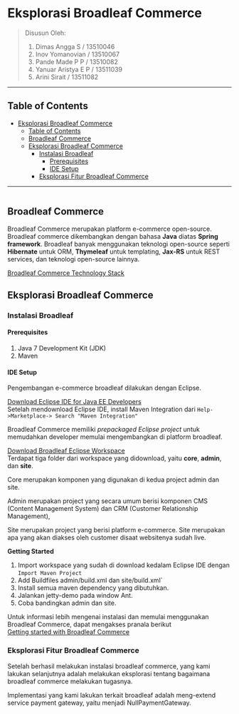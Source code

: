 <h1 id="eksplorasi-broadleaf-commerce">Eksplorasi Broadleaf Commerce</h1>

<blockquote>
  <p>Disusun Oleh:</p>
  
  <ol>
  <li>Dimas Angga S / 13510046</li>
  <li>Inov Yomanovian / 13510067</li>
  <li>Pande Made P P / 13510082</li>
  <li>Yanuar Aristya E P / 13511039</li>
  <li>Arini Sirait / 13511082</li>
  </ol>
</blockquote>

<hr>



<h2 id="table-of-contents">Table of Contents</h2>

<p><div class="toc"><div class="toc">
<ul>
<li><a href="#eksplorasi-broadleaf-commerce">Eksplorasi Broadleaf Commerce</a><ul>
<li><a href="#table-of-contents">Table of Contents</a></li>
<li><a href="#broadleaf-commerce">Broadleaf Commerce</a></li>
<li><a href="#eksplorasi-broadleaf-commerce-1">Eksplorasi Broadleaf Commerce</a><ul>
<li><a href="#instalasi-broadleaf">Instalasi Broadleaf</a><ul>
<li><a href="#prerequisites">Prerequisites</a></li>
<li><a href="#ide-setup">IDE Setup</a></li>
</ul>
</li>
<li><a href="#eksplorasi-fitur-broadleaf-commerce">Eksplorasi Fitur Broadleaf Commerce</a></li>
</ul>
</li>
</ul>
</li>
</ul>
</div>
</div>
</p>

<hr>

<p><a href="http://www.broadleafcommerce.com/"><img src="http://www.broadleafcommerce.com/img/broadleaf_logo_white.png" alt="" title=""></a></p>



<h2 id="broadleaf-commerce">Broadleaf Commerce</h2>

<p>Broadleaf Commerce merupakan platform e-commerce open-source. Broadleaf commerce dikembangkan dengan bahasa <strong>Java</strong> diatas <strong>Spring framework</strong>. Broadleaf banyak menggunakan teknologi open-source seperti <strong>Hibernate</strong> untuk ORM, <strong>Thymeleaf</strong> untuk templating, <strong>Jax-RS</strong> untuk REST services, dan teknologi open-source lainnya.</p>

<p><a href="http://www.broadleafcommerce.com/technology-stack">Broadleaf Commerce Technology Stack</a></p>



<h2 id="eksplorasi-broadleaf-commerce-1">Eksplorasi Broadleaf Commerce</h2>



<h3 id="instalasi-broadleaf">Instalasi Broadleaf</h3>



<h4 id="prerequisites">Prerequisites</h4>

<ol>
<li>Java 7 Development Kit (JDK)</li>
<li>Maven</li>
</ol>



<h4 id="ide-setup">IDE Setup</h4>

<p>Pengembangan e-commerce broadleaf dilakukan dengan Eclipse.</p>

<p><a href="Broadleaf%20Commerce%20memiliki%20prepackaged%20Eclipse%20project%20untuk%20membantu%20kita%20memulai%20menggunakan%20broadleaf.">Download Eclipse IDE for Java EE Developers</a> <br>
Setelah mendownload Eclipse IDE, install Maven Integration dari <code>Help-&gt;Marketplace-&gt; Search "Maven Integration"</code></p>

<p>Broadleaf Commerce memiliki <em>prepackaged Eclipse project</em> untuk memudahkan developer memulai mengembangkan di platform broadleaf.</p>

<p><a href="http://www.broadleafcommerce.org/workspace-download?workspaceVersion=DemoSite-3.1.10-GA-eclipse-workspace.zip&amp;docsVersion=current">Download Broadleaf Eclipse Workspace</a> <br>
Terdapat tiga folder dari workspace yang didownload, yaitu <strong>core</strong>, <strong>admin</strong>, dan <strong>site</strong>.</p>

<p>Core merupakan komponen yang digunakan di kedua project admin dan site.</p>

<p>Admin merupakan project yang secara umum berisi komponen CMS (Content Management System) dan CRM (Customer Relationship Management), </p>

<p>Site merupakan project yang berisi platform e-commerce. Site merupakan apa yang akan diakses oleh customer disaat websitenya sudah live.</p>

<p><strong>Getting Started</strong></p>

<ol>
<li>Import workspace yang sudah di download kedalam Eclipse IDE dengan <code>Import Maven Project</code></li>
<li>Add Buildfiles admin/build.xml dan site/build.xml`</li>
<li>Install semua maven dependency yang dibutuhkan.</li>
<li>Jalankan jetty-demo pada window Ant.</li>
<li>Coba bandingkan admin dan site.</li>
</ol>

<p>Untuk informasi lebih mengenai instalasi dan memulai menggunakan Broadleaf Commerce, dapat mengakses pranala berikut <br>
<a href="http://www.broadleafcommerce.com/docs/core/current/getting-started">Getting started with Broadleaf Commerce</a></p>

<h3 id="eksplorasi-fitur-broadleaf-commerce">Eksplorasi Fitur Broadleaf Commerce</h3>

<p>Setelah berhasil melakukan instalasi broadleaf commerce, yang kami lakukan selanjutnya adalah melakukan eksplorasi tentang bagaimana broadleaf commerce melakukan tugasnya.</p>

<p>Implementasi yang kami lakukan terkait broadleaf adalah meng-extend service payment gateway, yaitu menjadi NullPaymentGateway.</p>